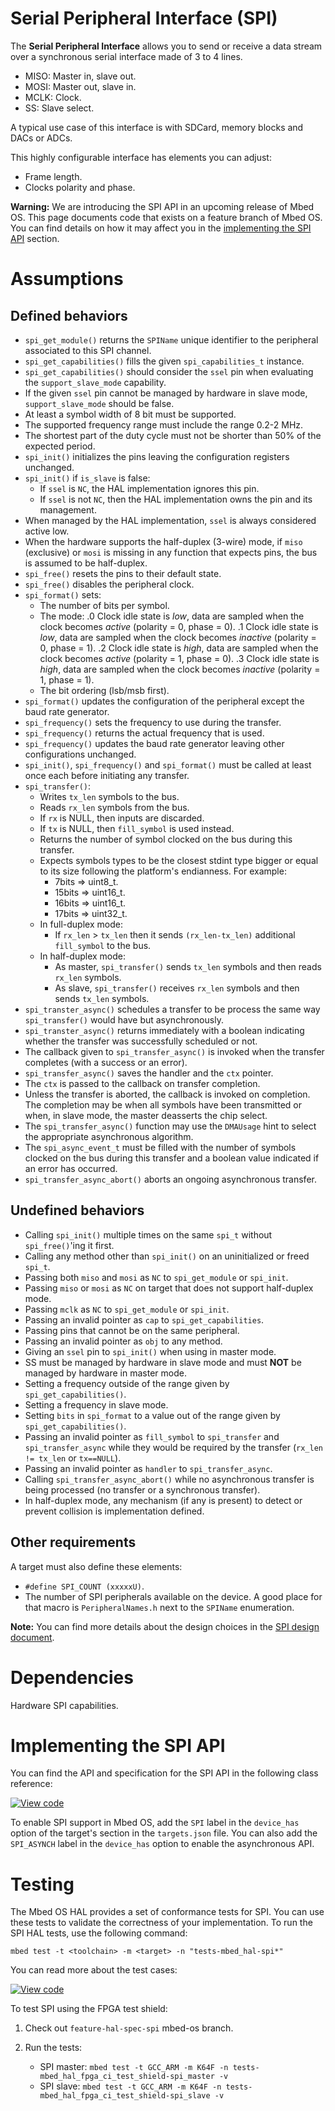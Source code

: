 <h1 id="spi-port">Serial Peripheral Interface (SPI)</h1>

The **Serial Peripheral Interface** allows you to send or receive a data stream over a synchronous serial interface made of 3 to 4 lines.

- MISO: Master in, slave out.
- MOSI: Master out, slave in.
- MCLK: Clock.
- SS: Slave select.

A typical use case of this interface is with SDCard, memory blocks and DACs or ADCs.

This highly configurable interface has elements you can adjust:

- Frame length.
- Clocks polarity and phase.

<span class="warnings">**Warning:** We are introducing the SPI API in an upcoming release of Mbed OS. This page documents code that exists on a feature branch of Mbed OS. You can find details on how it may affect you in the [implementing the SPI API](#implementing-the-spi-api) section.

# Assumptions

## Defined behaviors

- `spi_get_module()` returns the `SPIName` unique identifier to the peripheral associated to this SPI channel.
- `spi_get_capabilities()` fills the given `spi_capabilities_t` instance.
- `spi_get_capabilities()` should consider the `ssel` pin when evaluating the `support_slave_mode` capability.  
- If the given `ssel` pin cannot be managed by hardware in slave mode, `support_slave_mode` should be false.
- At least a symbol width of 8 bit must be supported.
- The supported frequency range must include the range 0.2-2 MHz.
- The shortest part of the duty cycle must not be shorter than 50% of the expected period.
- `spi_init()` initializes the pins leaving the configuration registers unchanged.
- `spi_init()` if `is_slave` is false:
   - If `ssel` is `NC`, the HAL implementation ignores this pin.
   - If `ssel` is not `NC`, then the HAL implementation owns the pin and its management.
- When managed by the HAL implementation, `ssel` is always considered active low.
- When the hardware supports the half-duplex (3-wire) mode, if `miso` (exclusive) or `mosi` is missing in any function that expects pins, the bus is assumed to be half-duplex.
- `spi_free()` resets the pins to their default state.
- `spi_free()` disables the peripheral clock.
- `spi_format()` sets:
   - The number of bits per symbol.
   - The mode:
     .0 Clock idle state is *low*, data are sampled when the clock becomes *active* (polarity = 0, phase = 0).
     .1 Clock idle state is *low*, data are sampled when the clock becomes *inactive* (polarity = 0, phase = 1). 
     .2 Clock idle state is *high*, data are sampled when the clock becomes *active* (polarity = 1, phase = 0).
     .3 Clock idle state is *high*, data are sampled when the clock becomes *inactive* (polarity = 1, phase = 1).
   - The bit ordering (lsb/msb first).
- `spi_format()` updates the configuration of the peripheral except the baud rate generator.
- `spi_frequency()` sets the frequency to use during the transfer.
- `spi_frequency()` returns the actual frequency that is used.
- `spi_frequency()` updates the baud rate generator leaving other configurations unchanged.
- `spi_init()`, `spi_frequency()` and `spi_format()` must be called at least once each before initiating any transfer.
- `spi_transfer()`:
   - Writes `tx_len` symbols to the bus.
   - Reads `rx_len` symbols from the bus.
   - If `rx` is NULL, then inputs are discarded.
   - If `tx` is NULL, then `fill_symbol` is used instead.
   - Returns the number of symbol clocked on the bus during this transfer.
   - Expects symbols types to be the closest stdint type bigger or equal to its size following the platform's endianness. For example:
      - 7bits => uint8_t.
      - 15bits => uint16_t.
      - 16bits => uint16_t.
      - 17bits => uint32_t.
   - In full-duplex mode:
      - If `rx_len` > `tx_len` then it sends `(rx_len-tx_len)` additional `fill_symbol` to the bus.
  - In half-duplex mode:
      - As master, `spi_transfer()` sends `tx_len` symbols and then reads `rx_len` symbols.
      - As slave, `spi_transfer()` receives `rx_len` symbols and then sends `tx_len` symbols.
- `spi_transter_async()` schedules a transfer to be process the same way `spi_transfer()` would have but asynchronously.
- `spi_transter_async()` returns immediately with a boolean indicating whether the transfer was successfully scheduled or not.
- The callback given to `spi_transfer_async()` is invoked when the transfer completes (with a success or an error).
- `spi_transfer_async()` saves the handler and the `ctx` pointer.
- The `ctx` is passed to the callback on transfer completion.
- Unless the transfer is aborted, the callback is invoked on completion. The completion may be when all symbols have been transmitted
  or when, in slave mode, the master deasserts the chip select.
- The `spi_transfer_async()` function may use the `DMAUsage` hint to select the appropriate asynchronous algorithm.
- The `spi_async_event_t` must be filled with the number of symbols clocked on the bus during this transfer and a boolean value indicated if an error has occurred.
- `spi_transfer_async_abort()` aborts an ongoing asynchronous transfer.

## Undefined behaviors

- Calling `spi_init()` multiple times on the same `spi_t` without `spi_free()`'ing it first.
- Calling any method other than `spi_init()` on an uninitialized or freed `spi_t`.
- Passing both `miso` and `mosi` as `NC` to `spi_get_module` or `spi_init`.
- Passing `miso` or `mosi` as `NC` on target that does not support half-duplex mode.
- Passing `mclk` as `NC`  to `spi_get_module` or `spi_init`.
- Passing an invalid pointer as `cap` to `spi_get_capabilities`.
- Passing pins that cannot be on the same peripheral.
- Passing an invalid pointer as `obj` to any method.
- Giving an `ssel` pin to `spi_init()` when using in master mode.  
- SS must be managed by hardware in slave mode and must **NOT** be managed by hardware in master mode.
- Setting a frequency outside of the range given by `spi_get_capabilities()`.
- Setting a frequency in slave mode.
- Setting `bits` in `spi_format` to a value out of the range given by `spi_get_capabilities()`.
- Passing an invalid pointer as `fill_symbol` to `spi_transfer` and `spi_transfer_async` while they would be required by the transfer (`rx_len != tx_len` or `tx==NULL`).
- Passing an invalid pointer as `handler` to `spi_transfer_async`.
- Calling `spi_transfer_async_abort()` while no asynchronous transfer is being processed (no transfer or a synchronous transfer).
- In half-duplex mode, any mechanism (if any is present) to detect or prevent collision is implementation defined.

## Other requirements

A target must also define these elements:

- `#define SPI_COUNT (xxxxxU)`.
- The number of SPI peripherals available on the device. A good place for that macro is `PeripheralNames.h` next to the `SPIName` enumeration.

<span class="notes">**Note:** You can find more details about the design choices in the [SPI design document](https://github.com/ARMmbed/mbed-os/blob/feature-hal-spec-spi/docs/design-documents/hal/0000-spi-overhaul.md).</span>

# Dependencies

Hardware SPI capabilities.

# Implementing the SPI API

You can find the API and specification for the SPI API in the following class reference:

[![View code](https://www.mbed.com/embed/?type=library)](http://os.mbed.com/docs/development/feature-hal-spec-spi-doxy/classmbed_1_1_s_p_i.html)

To enable SPI support in Mbed OS, add the `SPI` label in the `device_has` option of the target's section in the `targets.json` file.
You can also add the `SPI_ASYNCH` label in the `device_has` option to enable the asynchronous API.

# Testing

The Mbed OS HAL provides a set of conformance tests for SPI. You can use these tests to validate the correctness of your implementation. To run the SPI HAL tests, use the following command:

```
mbed test -t <toolchain> -m <target> -n "tests-mbed_hal-spi*"
```

You can read more about the test cases:

[![View code](https://www.mbed.com/embed/?type=library)](http://os.mbed.com/docs/development/feature-hal-spec-spi-doxy/group__hal__spi__tests.html)

To test SPI using the FPGA test shield:

1. Check out `feature-hal-spec-spi` mbed-os branch.
1. Run the tests:

   - SPI master: `mbed test -t GCC_ARM -m K64F -n tests-mbed_hal_fpga_ci_test_shield-spi_master -v`
   - SPI slave: `mbed test -t GCC_ARM -m K64F -n tests-mbed_hal_fpga_ci_test_shield-spi_slave -v`
